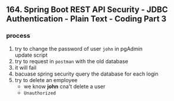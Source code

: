 ## 164. Spring Boot REST API Security - JDBC Authentication - Plain Text - Coding Part 3

### process
1. try to change the password of user `john` in pgAdmin  
update script 
2. try to request in `postman` with the old database 
3. it will fail 
4. bacuase spring security query the database for each login 
5. try to delete an employee 
   * we know **john** cna't delete a user 
   * `Unauthorized`